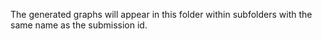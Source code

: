 The generated graphs will appear in this folder within subfolders
with the same name as the submission id.